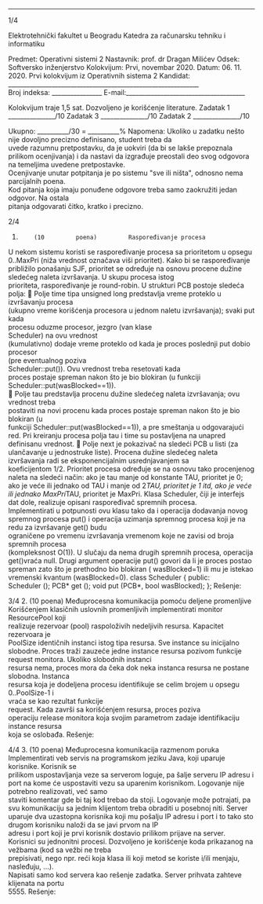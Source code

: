 --------------------------------------------------------------------------------


1/4 
 
Elektrotehnički fakultet u Beogradu 
Katedra za računarsku tehniku i informatiku 
 
Predmet:      Operativni      sistemi      2 
Nastavnik:   prof. dr Dragan Milićev 
Odsek: Softversko inženjerstvo 
Kolokvijum: Prvi, novembar 2020. 
Datum: 06. 11. 2020. 
Prvi kolokvijum iz Operativnih sistema 2 
Kandidat:     _____________________________________________________________     
Broj indeksa: ________________  E-mail:______________________________________ 
 
Kolokvijum traje 1,5 sat. Dozvoljeno je korišćenje literature. 
Zadatak 1 _______________/10   Zadatak 3 _______________/10 
Zadatak 2        _______________/10                                
 
Ukupno: __________/30 = __________% 
Napomena:     Ukoliko  u  zadatku  nešto  nije  dovoljno  precizno  definisano,  student  treba  da  
uvede razumnu pretpostavku, da je uokviri (da bi se lakše prepoznala prilikom ocenjivanja) i 
da  nastavi  da  izgrađuje  preostali  deo  svog  odgovora  na  temeljima  uvedene  pretpostavke.  
Ocenjivanje  unutar  potpitanja  je  po  sistemu  "sve  ili  ništa",  odnosno  nema  parcijalnih  poena.  
Kod  pitanja  koja  imaju  ponuđene  odgovore  treba  samo zaokružiti  jedan  odgovor.  Na  ostala  
pitanja odgovarati čitko, kratko i precizno. 
 

2/4 
1.         (10         poena)         Raspoređivanje procesa 
U nekom sistemu koristi se raspoređivanje procesa sa prioritetom u opsegu 
0..MaxPri (niža 
vrednost označava viši prioritet). Kako bi se raspoređivanje približilo ponašanju SJF, prioritet 
se  određuje  na  osnovu  procene  dužine  sledećeg  naleta  izvršavanja.  U  skupu  procesa  istog  
prioriteta, raspoređivanje je round-robin. U strukturi 
PCB postoje sledeća polja: 
 Polje 
time  tipa  unsigned long  predstavlja  vreme  proteklo  u  izvršavanju  procesa  
(ukupno  vreme  korišćenja  procesora  u  jednom  naletu  izvršavanja);  svaki  put  kada  
procesu   oduzme   procesor,   jezgro   (van   klase   
Scheduler)   na   ovu   vrednost   
(kumulativno)  dodaje  vreme  proteklo  od  kada  je  proces  poslednji  put  dobio  procesor  
(pre  eventualnog  poziva  
Scheduler::put()).  Ovu  vrednost  treba  resetovati  kada  
proces      postaje      spreman      nakon      što      je      bio      blokiran      (u      funkciji      
Scheduler::put(wasBlocked==1)).  
 Polje 
tau  predstavlja  procenu  dužine  sledećeg  naleta  izvršavanja;  ovu  vrednost  treba  
postaviti  na  novi  procenu  kada  proces  postaje  spreman  nakon  što  je  bio  blokiran  (u  
funkciji 
Scheduler::put(wasBlocked==1)), a pre smeštanja u odgovarajući red. Pri 
kreiranju procesa polja 
tau i time su postavljena na unapred definisanu vrednost. 
 Polje 
next je pokazivač na sledeći PCB u listi (za ulančavanje u jednostruke liste). 
Procena  dužine  sledećeg  naleta  izvršavanja  radi  se  eksponencijalnim  usrednjavanjem  sa  
koeficijentom 1/2. Prioritet procesa određuje se na osnovu tako procenjenog naleta na sledeći 
način: ako je 
tau manje od konstante TAU, prioritet je 0; ako je veće ili jednako od TAU i manje 
od 
2*TAU, prioritet je 1 itd, ako je veće ili jednako MaxPri*TAU, prioritet je MaxPri. 
Klasa 
Scheduler, čiji  je  interfejs  dat  dole,  realizuje  opisani  raspoređivač  spremnih  procesa.  
Implementirati u potpunosti ovu klasu tako da i operacija dodavanja novog spremnog procesa 
put()  i  operacija  uzimanja  spremnog  procesa  koji  je  na  redu  za  izvršavanje  get()  budu  
ograničene  po  vremenu  izvršavanja  vremenom  koje  ne  zavisi  od  broja  spremnih  procesa  
(kompleksnost O(1)). U slučaju da nema drugih spremnih procesa, operacija 
get()vraća null. 
Drugi argument operacije 
put() govori da li je proces postao spreman zato što je prethodno 
bio blokiran (
wasBlocked=1) ili mu je istekao vremenski kvantum (wasBlocked=0). 
class Scheduler { 
public:  
  Scheduler (); 
  PCB* get (); 
  void put (PCB*, bool wasBlocked); 
}; 
Rešenje: 

3/4 
2. (10 poena) Međuprocesna komunikacija pomoću deljene promenljive 
Korišćenjem  klasičnih  uslovnih  promenljivih  implementirati  monitor  
ResourcePool  koji  
realizuje  rezervoar  (pool)  raspoloživih  nedeljivih  resursa.  Kapacitet  rezervoara  je  
PoolSize 
identičnih instanci istog tipa resursa. Sve instance su inicijalno slobodne. Proces traži zauzeće 
jedne  instance  resursa  pozivom  funkcije  
request  monitora.  Ukoliko  slobodnih  instanci  
resursa  nema,  proces  mora  da  čeka  dok  neka  instanca  resursa  ne  postane  slobodna.  Instanca  
resursa  koja  je  dodeljena  procesu  identifikuje  se  celim  brojem  u  opsegu  
0..PoolSize-1  i  
vraća  se  kao  rezultat  funkcije  
request.  Kada  završi  sa  korišćenjem  resursa,  proces  poziva  
operaciju 
release  monitora  koja  svojim  parametrom  zadaje  identifikaciju  instance  resursa  
koja se oslobađa. 
Rešenje: 
 

4/4 
3. (10 poena) Međuprocesna komunikacija razmenom poruka 
Implementirati  veb  servis  na  programskom  jeziku  Java,  koji  uparuje  korisnike.  Korisnik  se  
prilikom uspostavljanja veze sa serverom loguje, pa šalje serveru IP adresu i port na kome će 
uspostaviti  vezu  sa  uparenim  korisnikom.  Logovanje  nije  potrebno  realizovati,  već  samo  
staviti komentar gde bi taj kod trebao da stoji. Logovanje može potrajati, pa svu komunikaciju 
sa jednim klijentom treba obraditi u posebnoj niti. Server uparuje dva uzastopna korisnika koji 
mu  pošalju  IP  adresu  i  port  i  to  tako  sto  drugom  korisniku  naloži  da  se  javi  prvom  na  IP  
adresu i port koji je prvi korisnik dostavio prilikom prijave na server. Korisnici su jednonitni 
procesi.  Dozvoljeno  je  korišćenje  koda  prikazanog  na  vežbama  (kod  sa  vežbi  ne  treba  
prepisivati,  nego  npr.  reći  koja  klasa  ili  koji  metod  se  koriste  i/ili  menjaju,  nasleđuju,  ...).  
Napisati  samo  kod  servera  kao  rešenje  zadatka.  Server  prihvata  zahteve  klijenata  na  portu  
5555. 
Rešenje: 